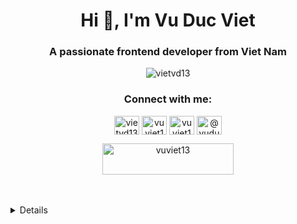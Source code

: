 <h1 align="center">Hi 👋, I'm Vu Duc Viet</h1>
<h3 align="center">A passionate frontend developer from Viet Nam</h3>

<p align="center"> <img src="https://komarev.com/ghpvc/?username=vietvd13&label=Profile%20views&color=0e75b6&style=flat" alt="vietvd13" /> </p>

<h3 align="center">Connect with me:</h3>
<p align="center">
<a href="https://linkedin.com/in/vietvd13" target="blank"><img align="center" src="https://raw.githubusercontent.com/rahuldkjain/github-profile-readme-generator/master/src/images/icons/Social/linked-in-alt.svg" alt="vietvd13" height="30" width="40" /></a>
<a href="https://fb.com/vuviet13" target="blank"><img align="center" src="https://raw.githubusercontent.com/rahuldkjain/github-profile-readme-generator/master/src/images/icons/Social/facebook.svg" alt="vuviet13" height="30" width="40" /></a>
<a href="https://instagram.com/vuviet13" target="blank"><img align="center" src="https://raw.githubusercontent.com/rahuldkjain/github-profile-readme-generator/master/src/images/icons/Social/instagram.svg" alt="vuviet13" height="30" width="40" /></a>
<a href="https://www.hackerearth.com/@vuducviet" target="blank"><img align="center" src="https://raw.githubusercontent.com/rahuldkjain/github-profile-readme-generator/master/src/images/icons/Social/hackerearth.svg" alt="@vuducviet" height="30" width="40" /></a>
</p>

<p align="center"><a href="https://www.buymeacoffee.com/vuviet13"> <img align="center" src="https://cdn.buymeacoffee.com/buttons/v2/default-yellow.png" height="50" width="210" alt="vuviet13" /></a></p><br><br>

<details>
<summary>Details</summary>
<p align="center"><img width="50%" src="https://github-readme-stats.vercel.app/api?username=vietvd13&show_icons=true&locale=en" alt="vietvd13" /></p>

<p align="center"><img width="50%" src="https://github-readme-stats.vercel.app/api/top-langs?username=vietvd13&show_icons=true&locale=en&layout=compact" alt="vietvd13" /></p>

<p align="center"><img width="50%" src="https://github-readme-streak-stats.herokuapp.com/?user=vietvd13&" alt="vietvd13" /></p>

<p align="center"> <a href="https://github.com/ryo-ma/github-profile-trophy"><img src="https://github-profile-trophy.vercel.app/?username=vietvd13" alt="vietvd13" /></a> </p>
</details>

